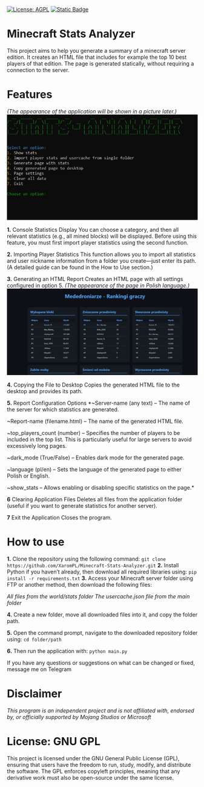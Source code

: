 [![License: AGPL](https://img.shields.io/badge/license-AGPL-green?style=for-the-badge)](https://github.com/XaromPL/Minecraft-Stats-Analyzer/blob/main/LICENSE)
[![Static Badge](https://img.shields.io/badge/telegram-blue?style=for-the-badge&logo=telegram&logoColor=white&logoSize=auto)](https://t.me/mrxarom)

# Minecraft Stats Analyzer
This project aims to help you generate a summary of a minecraft server edition. It creates an HTML file that includes for example the top 10 best players of that edition. The page is generated statically, without requiring a connection to the server.

# Features
*(The appearance of the application will be shown in a picture later.)*
![App viev](media/screen1.PNG)

**1.** Console Statistics Display You can choose a category, and then all relevant statistics (e.g., all mined blocks) will be displayed. Before using this feature, you must first import player statistics using the second function.

**2.** Importing Player Statistics This function allows you to import all statistics and user nickname information from a folder you create—just enter its path. (A detailed guide can be found in the How to Use section.)

**3.** Generating an HTML Report Creates an HTML page with all settings configured in option 5.
*(The appearance of the page in Polish language.)*
![App viev2](media/screen2.PNG)

**4.** Copying the File to Desktop Copies the generated HTML file to the desktop and provides its path.

**5.** Report Configuration Options
*~Server-name (any text) – The name of the server for which statistics are generated.

~Report-name (filename.html) – The name of the generated HTML file.

~top_players_count (number) – Specifies the number of players to be included in the top list. This is particularly useful for large servers to avoid excessively long pages.

~dark_mode (True/False) – Enables dark mode for the generated page.

~language (pl/en) – Sets the language of the generated page to either Polish or English.

~show_stats – Allows enabling or disabling specific statistics on the page.*

**6** Clearing Application Files Deletes all files from the application folder (useful if you want to generate statistics for another server).

**7** Exit the Application Closes the program.

# How to use
**1.** Clone the repository using the following command:
`git clone https://github.com/XaromPL/Minecraft-Stats-Analyzer.git`
**2.** Install Python if you haven’t already, then download all required libraries using:
`pip install -r requirements.txt`
**3.** Access your Minecraft server folder using FTP or another method, then download the following files:

*All files from the world/stats folder*
*The usercache.json file from the main folder*

**4.** Create a new folder, move all downloaded files into it, and copy the folder path.

**5.** Open the command prompt, navigate to the downloaded repository folder using:
`cd folder/path`

**6.** Then run the application with:
`python main.py`

If you have any questions or suggestions on what can be changed or fixed, message me on Telegram 

# Disclaimer
*This program is an independent project and is not affiliated with, endorsed by, or officially supported by Mojang Studios or Microsoft*

# License: GNU GPL
This project is licensed under the GNU General Public License (GPL), ensuring that users have the freedom to run, study, modify, and distribute the software. The GPL enforces copyleft principles, meaning that any derivative work must also be open-source under the same license.

